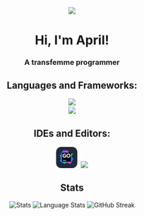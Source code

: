 <p align="center"> <img src="https://arithefirst.com/images/pfp-circle.png"> </p>
<h1 align="center">Hi, I'm April!</h1>
<h3 align="center">A transfemme programmer</h3>

<h2 align="center">Languages and Frameworks:</h2>
<p align="center">
  <img src="https://skillicons.dev/icons?i=arch,bootstrap,css,docker,discordjs,git,go">
  <br>
  <img src="https://skillicons.dev/icons?i=html,javascript,jquery,neovim,nodejs,mongodb,python,threejs">
</p>

<h2 align="center">IDEs and Editors:</h2>
<p align="center"><img height=48 src="https://raw.githubusercontent.com/arithefirst/arithefirst/main/goland-skillicon.png"><img src="https://skillicons.dev/icons?i=pycharm,vscodium,webstorm"></p>

<h2 align="center">Stats</h2>
<p align="center">
    <img src="https://github-readme-stats.vercel.app/api?username=arithefirst&show_icons=true&locale=en&theme=transparent&title_color=CDD6F4&text_color=CDD6F4&border_color=45475a&icon_color=CBA6F7&hide_rank=true&bg_color=69696900&card_width=320" height="190" alt="Stats" />
  <img src="https://github-readme-stats.vercel.app/api/top-langs/?username=arithefirst&layout=compact&show_icons=true&locale=en&theme=transparent&title_color=CDD6F4&text_color=CDD6F4&border_color=45475a&icon_color=CBA6F7&hide_rank=true&bg_color=69696900&card_width=320" height="190" alt="Language Stats">
   <img src="https://github-readme-streak-stats.herokuapp.com?user=arithefirst&border=45475a&background=69696900&ring=CBA6F7&fire=CBA6F7&dates=CDD6F4&currStreakLabel=CBA6F7&currStreakNum=CBA6F7&sideNums=CBA6F7&sideLabels=CBA6F7&hide_total_contributions=true&hide_longest_streak=true&card_width=150" height="190" alt="GitHub Streak"/>
</p>
